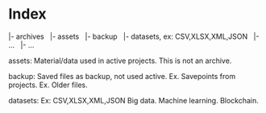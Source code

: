 # Index

|- archives
   |- assets
   |- backup 
   |- datasets, ex: CSV,XLSX,XML,JSON
   |- ...
   |- ...
 
 assets: 
   Material/data used in active projects. 
   This is not an archive.
 
 backup:
   Saved files as backup, not used active.
   Ex. Savepoints from projects.
   Ex. Older files.
   
 datasets:
   Ex: CSV,XLSX,XML,JSON 
   Big data. 
   Machine learning.
   Blockchain.